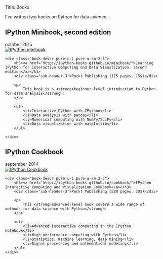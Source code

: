 Title: Books

I've written two books on Python for data science.


<a name="minibook"></a>
## IPython Minibook, second edition
<div class="sub-header-2">october 2015</div>

<div class="pure-g">
    <div class="book-cover pure-u-1 pure-u-sm-1-3">
        <a href="http://ipython-books.github.io/minibook/"><img src="/images/minibook.jpg" alt="IPython minibook" /></a>
    </div>

    <div class="book-descr pure-u-1 pure-u-sm-2-3">
        <h3><a href="http://ipython-books.github.io/minibook/">Learning IPython for Interactive Computing and Data Visualization, second edition</a></h3>
        <div class="sub-header-3">Packt Publishing (175 pages, 25$)</div>

        <p>
            This book is a <strong>beginner-level introduction to Python for data analysis</strong>:
        </p>

        <ul>
            <li>Interactive Python with IPython</li>
            <li>Data analysis with pandas</li>
            <li>Numerical computing with NumPy/SciPy</li>
            <li>Data visualization with matplotlib</li>
        </ul>

    </div>
</div>



<a name="cookbook"></a>
## IPython Cookbook
<div class="sub-header-2">september 2014</div>

<div class="pure-g">
    <div class="book-cover pure-u-1 pure-u-sm-1-3">
        <a href="http://ipython-books.github.io/cookbook/"><img src="/images/cookbook.jpg" class="book-cover" alt="IPython Cookbook" /></a>
    </div>

    <div class="book-descr pure-u-1 pure-u-sm-2-3">
        <h3><a href="http://ipython-books.github.io/cookbook/">IPython Interactive Computing and Visualization Cookbook</a></h3>
        <div class="sub-header-3">Packt Publishing (520 pages, 30$)</div>

        <p>
            This <strong>advanced-level book covers a wide range of methods for data science with Python</strong>:
        </p>

        <ul>
            <li>Advanced interactive computing in the IPython notebook</li>
            <li>High-performance computing with Python</li>
            <li>Statistics, machine learning, data mining</li>
            <li>Signal processing and mathematical modeling</li>
        </ul>
    </div>
</div>


